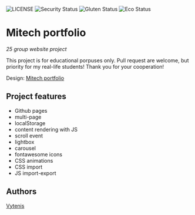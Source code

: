 ![LICENSE](https://img.shields.io/badge/license-MIT-blue.svg?style=flat-square)
![Security Status](https://img.shields.io/security-headers?label=Security&url=https%3A%2F%2Fgithub.com&style=flat-square)
![Gluten Status](https://img.shields.io/badge/Gluten-Free-green.svg)
![Eco Status](https://img.shields.io/badge/ECO-Friendly-green.svg)

# Mitech portfolio

_25 group website project_

This project is for educational porpuses only. Pull request are welcome, but priority for my real-life students! Thank you for your cooperation!


Design: [Mitech portfolio](https://demo.hasthemes.com/mitech-preview/index-infotechno.html)

## Project features

- Github pages
- multi-page
- localStorage
- content rendering with JS
- scroll event
- lightbox
- carousel
- fontawesome icons
- CSS animations
- CSS import
- JS import-export

## Authors

[Vytenis](https://github.com/vytenisrumsa)